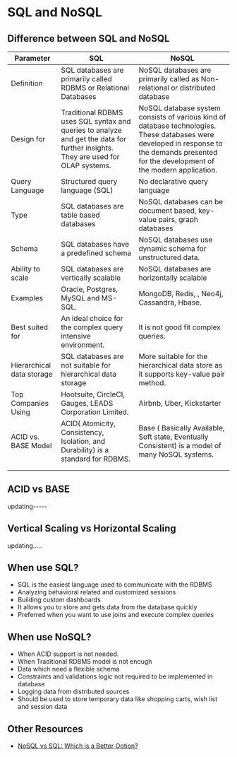 # SQL and NoSQL

## Difference between SQL and NoSQL
| Parameter                 | SQL                                                                                                                                | NoSQL                                                                                                                                                                                       |
|---------------------------|------------------------------------------------------------------------------------------------------------------------------------|---------------------------------------------------------------------------------------------------------------------------------------------------------------------------------------------|
| Definition                | SQL databases are primarily called  RDBMS or Relational Databases                                                                  | NoSQL databases are primarily called as  Non-relational or distributed database                                                                                                             |
| Design for                | Traditional RDBMS uses SQL syntax  and queries to analyze and get the  data for further insights. They  are used for OLAP systems. | NoSQL database system consists of various kind of database technologies. These databases were developed in response to the demands presented for the development of the modern application. |
| Query Language            | Structured query language (SQL)                                                                                                    | No declarative query language                                                                                                                                                               |
| Type                      | SQL databases are table based databases                                                                                            | NoSQL databases can be document based, key-value pairs, graph databases                                                                                                                     |
| Schema                    | SQL databases have a predefined schema                                                                                             | NoSQL databases use dynamic schema for unstructured data.                                                                                                                                   |
| Ability to scale          | SQL databases are vertically scalable                                                                                              | NoSQL databases are horizontally scalable                                                                                                                                                   |
| Examples                  | Oracle, Postgres, MySQL and MS-SQL.                                                                                                | MongoDB, Redis, , Neo4j, Cassandra, Hbase.                                                                                                                                                  |
| Best suited for           | An ideal choice for the complex  query intensive environment.                                                                      | It is not good fit complex queries.                                                                                                                                                         |
| Hierarchical data storage | SQL databases are not suitable for  hierarchical data storage                                                                      | More suitable for the hierarchical  data store as it supports key-value  pair method.                                                                                                       |
| Top Companies Using       | Hootsuite, CircleCI, Gauges, LEADS Corporation Limited.                                                                            | Airbnb, Uber, Kickstarter                                                                                                                                                                   |
| ACID vs. BASE  Model      | ACID( Atomicity, Consistency,  Isolation, and Durability) is a  standard for RDBMS.                                                | Base ( Basically Available, Soft state,  Eventually Consistent) is a model of  many NoSQL systems.                                                                                          |
|                           |                                                                                                                                    |                                                                                                                                                                                             |
|                           |                                                                                                                                    |                                                                                                                                                                                             |


## ACID vs BASE
updating-----

## Vertical Scaling vs Horizontal Scaling
updating.....


## When use SQL?
* SQL is the easiest language used to communicate with the RDBMS
* Analyzing behavioral related and customized sessions
* Building custom dashboards
* It allows you to store and gets data from the database quickly
* Preferred when you want to use joins and execute complex queries
## When use NoSQL?
* When ACID support is not needed.
* When Traditional RDBMS model is not enough
* Data which need a flexible schema
* Constraints and validations logic not required to be implemented in database
* Logging data from distributed sources
* Should be used to store temporary data like shopping carts, wish list and session data

## Other Resources
* [NoSQL vs SQL: Which is a Better Option?](https://www.udemy.com/blog/nosql-vs-sql-2/?utm_source=adwords&utm_medium=udemyads&utm_campaign=DSA_Catchall_la.EN_cc.ROW&utm_content=deal4584&utm_term=_._ag_88010211481_._ad_398022934994_._kw__._de_c_._dm__._pl__._ti_dsa-393987629421_._li_9069450_._pd__._&matchtype=b&gclid=Cj0KCQiAwP3yBRCkARIsAABGiPo1US48vbNDv4lqHMAEHWH9_uzSVu4CbhmAt6Hx5v-gye4-w0g8TH8aAkq2EALw_wcB)